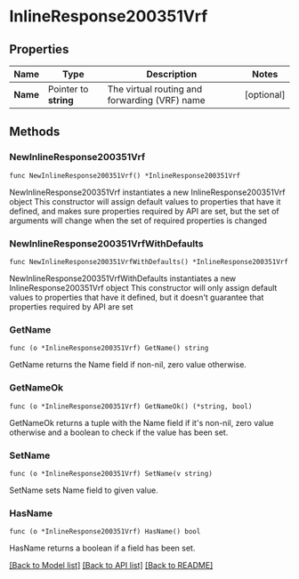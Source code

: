 # InlineResponse200351Vrf

## Properties

Name | Type | Description | Notes
------------ | ------------- | ------------- | -------------
**Name** | Pointer to **string** | The virtual routing and forwarding (VRF) name | [optional] 

## Methods

### NewInlineResponse200351Vrf

`func NewInlineResponse200351Vrf() *InlineResponse200351Vrf`

NewInlineResponse200351Vrf instantiates a new InlineResponse200351Vrf object
This constructor will assign default values to properties that have it defined,
and makes sure properties required by API are set, but the set of arguments
will change when the set of required properties is changed

### NewInlineResponse200351VrfWithDefaults

`func NewInlineResponse200351VrfWithDefaults() *InlineResponse200351Vrf`

NewInlineResponse200351VrfWithDefaults instantiates a new InlineResponse200351Vrf object
This constructor will only assign default values to properties that have it defined,
but it doesn't guarantee that properties required by API are set

### GetName

`func (o *InlineResponse200351Vrf) GetName() string`

GetName returns the Name field if non-nil, zero value otherwise.

### GetNameOk

`func (o *InlineResponse200351Vrf) GetNameOk() (*string, bool)`

GetNameOk returns a tuple with the Name field if it's non-nil, zero value otherwise
and a boolean to check if the value has been set.

### SetName

`func (o *InlineResponse200351Vrf) SetName(v string)`

SetName sets Name field to given value.

### HasName

`func (o *InlineResponse200351Vrf) HasName() bool`

HasName returns a boolean if a field has been set.


[[Back to Model list]](../README.md#documentation-for-models) [[Back to API list]](../README.md#documentation-for-api-endpoints) [[Back to README]](../README.md)


